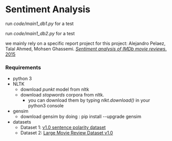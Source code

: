 # Sentiment Analysis

run *code/main1_db1.py* for a test

run *code/main1_db2.py* for a test



we mainly rely on a specific report project for this project: Alejandro Pelaez, Talal Ahmed, Mohsen Ghassemi. [*Sentiment analysis of IMDb movie reviews*. 2015](https://pdfs.semanticscholar.org/c521/80a8fe1acc99b4bf3cf3e11d3c8a38e2c7ff.pdf)



### Requirements

* python 3
* NLTK
  * download *punkt* model from nltk
  * download *stopwords* corpora from nltk.
    * you can download them by typing *nlkt.download()* in your python3 console
* gensim
  * download gensim by doing : pip install --upgrade gensim
* datasets
  * Dataset 1: [v1.0 sentence polarity dataset](http://www.cs.cornell.edu/people/pabo/movie-review-data)
  * Dataset 2: [Large Movie Review Dataset v1.0](http://ai.stanford.edu/~amaas/data/sentiment/)

